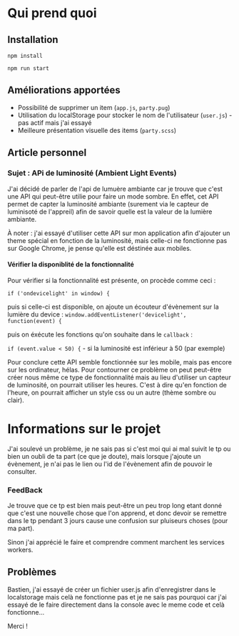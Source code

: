 # Qui prend quoi

## Installation

`npm install`

`npm run start`

## Améliorations apportées


- Possibilité de supprimer un item (`app.js`, `party.pug`)
- Utilisation du localStorage pour stocker le nom de l'utilisateur (`user.js`) - pas actif mais j'ai essayé
- Meilleure présentation visuelle des items (`party.scss`)

## Article personnel

### Sujet : APi de luminosité  (Ambient Light Events)

J'ai décidé de parler de l'api de lumuère ambiante car je trouve que c'est une API qui peut-être utilie pour faire un mode sombre.
En effet, cet API permet de capter la luminosité ambiante (surement via le capteur de luminisoté de l'appreil) afin de savoir quelle est la valeur de la lumière ambiante.

À noter : j'ai essayé d'utiliser cette API sur mon application afin d'ajouter un theme spécial en fonction de la luminosité, mais celle-ci ne fonctionne pas sur Google Chrome, je pense qu'elle est déstinée aux mobiles.

#### Vérifier la disponiblité de la fonctionnalité 

Pour vérifier si la fonctionnalité est présente, on procède comme ceci : 

`if ('ondevicelight' in window) {`

puis si celle-ci est disponible, on ajoute un écouteur d'évènement sur la lumière du device :
`window.addEventListener('devicelight', function(event) {`

puis on éxécute les fonctions qu'on souhaite dans le `callback` :

`if (event.value < 50) {` - si la luminosité est inférieur à 50 (par exemple) 



Pour conclure cette API semble fonctionnée sur les mobile, mais pas encore sur les ordinateur, hélas.
Pour contourner ce problème on peut peut-être créer nous même ce type de fonctionnalité mais au lieu d'utiliser un capteur de luminosité, on pourrait utiliser les heures.
C'est à dire qu'en fonction de l'heure, on pourrait afficher un style css ou un autre (thème sombre ou clair).

# Informations sur le projet

J'ai soulevé un problème, je ne sais pas si c'est moi qui ai mal suivit le tp ou bien un oubli de ta part (ce que je doute), mais lorsque j'ajoute un évènement, je n'ai pas le lien ou l'id de l'évènement afin de pouvoir le consulter.

### FeedBack
Je trouve que ce tp est bien mais peut-être un peu trop long etant donné que c'est une nouvelle chose que l'on apprend, et donc devoir se remettre dans le tp pendant 3 jours cause une confusion sur pluiseurs choses (pour ma part).

Sinon j'ai apprécié le faire et comprendre comment marchent les services workers.


## Problèmes 

Bastien, j'ai essayé de créer un fichier user.js afin d'enregistrer dans le localstorage mais celà ne fonctionne pas et je ne sais pas pourquoi car j'ai essayé de le faire directement dans la console avec le meme code et celà fonctionne...


Merci ! 


